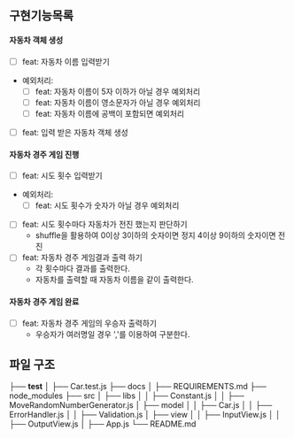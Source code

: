 ## 구현기능목록

#### 자동차 객체 생성
- [ ] feat: 자동차 이름 입력받기
- 예외처리:
    - [ ] feat: 자동차 이름이 5자 이하가 아닐 경우 예외처리
    - [ ] feat: 자동차 이름이 영소문자가 아닐 경우 예외처리
    - [ ] feat: 자동차 이름에 공백이 포함되면 예외처리
- [ ] feat: 입력 받은 자동차 객체 생성

#### 자동차 경주 게임 진행

- [ ] feat: 시도 횟수 입력받기
- 예외처리:
    - [ ] feat: 시도 횟수가 숫자가 아닐 경우 예외처리
- [ ] feat: 시도 횟수마다 자동차가 전진 했는지 판단하기
    - shuffle을 활용하여 0이상 3이하의 숫자이면 정지 4이상 9이하의 숫자이면 전진
- [ ] feat: 자동차 경주 게임결과 출력 하기
    - 각 횟수마다 결과를 출력한다.
    - 자동차를 출력할 때 자동차 이름을 같이 출력한다.

#### 자동차 경주 게임 완료

- [ ] feat: 자동차 경주 게임의 우승자 출력하기
    - 우승자가 여러명일 경우 ','를 이용하여 구분한다.


## 파일 구조

├── __test__
│   ├── Car.test.js
├── docs
│   ├── REQUIREMENTS.md
├── node_modules
├── src
│   ├── libs
│   │   ├── Constant.js
│   │   ├── MoveRandomNumberGenerator.js
│   ├── model
│   │   ├── Car.js 
│   │   ├── ErrorHandler.js
│   │   ├── Validation.js
│   ├── view
│   │   ├── InputView.js
│   │   ├── OutputView.js
│   ├── App.js
└── README.md

